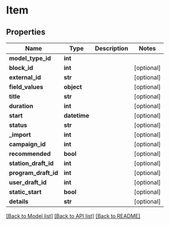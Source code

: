 # Item

## Properties
Name | Type | Description | Notes
------------ | ------------- | ------------- | -------------
**model_type_id** | **int** |  | 
**block_id** | **int** |  | [optional] 
**external_id** | **str** |  | [optional] 
**field_values** | **object** |  | [optional] 
**title** | **str** |  | [optional] 
**duration** | **int** |  | [optional] 
**start** | **datetime** |  | [optional] 
**status** | **str** |  | [optional] 
**_import** | **int** |  | [optional] 
**campaign_id** | **int** |  | [optional] 
**recommended** | **bool** |  | [optional] 
**station_draft_id** | **int** |  | [optional] 
**program_draft_id** | **int** |  | [optional] 
**user_draft_id** | **int** |  | [optional] 
**static_start** | **bool** |  | [optional] 
**details** | **str** |  | [optional] 

[[Back to Model list]](../README.md#documentation-for-models) [[Back to API list]](../README.md#documentation-for-api-endpoints) [[Back to README]](../README.md)


